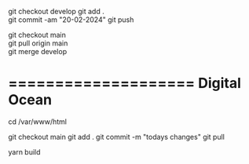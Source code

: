 git checkout develop
git add .           
git commit -am "20-02-2024"
git push

git checkout main   
git pull origin main        
git merge develop

====================
Digital Ocean
====================

cd /var/www/html

git checkout main
git add .
git commit -m "todays changes"
git pull

yarn build
